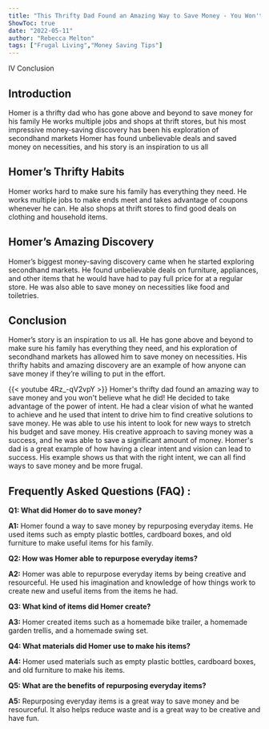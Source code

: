 ```yaml
---
title: "This Thrifty Dad Found an Amazing Way to Save Money - You Won't Believe What Homer Did!"
ShowToc: true 
date: "2022-05-11"
author: "Rebecca Melton" 
tags: ["Frugal Living","Money Saving Tips"]
---
```

IV Conclusion

## Introduction

Homer is a thrifty dad who has gone above and beyond to save money for his family He works multiple jobs and shops at thrift stores, but his most impressive money-saving discovery has been his exploration of secondhand markets Homer has found unbelievable deals and saved money on necessities, and his story is an inspiration to us all

## Homer’s Thrifty Habits

Homer works hard to make sure his family has everything they need. He works multiple jobs to make ends meet and takes advantage of coupons whenever he can. He also shops at thrift stores to find good deals on clothing and household items.

## Homer’s Amazing Discovery

Homer’s biggest money-saving discovery came when he started exploring secondhand markets. He found unbelievable deals on furniture, appliances, and other items that he would have had to pay full price for at a regular store. He was also able to save money on necessities like food and toiletries.

## Conclusion

Homer’s story is an inspiration to us all. He has gone above and beyond to make sure his family has everything they need, and his exploration of secondhand markets has allowed him to save money on necessities. His thrifty habits and amazing discovery are an example of how anyone can save money if they’re willing to put in the effort.

{{< youtube 4Rz_-qV2vpY >}} 
Homer's thrifty dad found an amazing way to save money and you won't believe what he did! He decided to take advantage of the power of intent. He had a clear vision of what he wanted to achieve and he used that intent to drive him to find creative solutions to save money. He was able to use his intent to look for new ways to stretch his budget and save money. His creative approach to saving money was a success, and he was able to save a significant amount of money. Homer's dad is a great example of how having a clear intent and vision can lead to success. His example shows us that with the right intent, we can all find ways to save money and be more frugal.

## Frequently Asked Questions (FAQ) :
**Q1: What did Homer do to save money?**

**A1:** Homer found a way to save money by repurposing everyday items. He used items such as empty plastic bottles, cardboard boxes, and old furniture to make useful items for his family.

**Q2: How was Homer able to repurpose everyday items?**

**A2:** Homer was able to repurpose everyday items by being creative and resourceful. He used his imagination and knowledge of how things work to create new and useful items from the items he had.

**Q3: What kind of items did Homer create?**

**A3:** Homer created items such as a homemade bike trailer, a homemade garden trellis, and a homemade swing set.

**Q4: What materials did Homer use to make his items?**

**A4:** Homer used materials such as empty plastic bottles, cardboard boxes, and old furniture to make his items.

**Q5: What are the benefits of repurposing everyday items?**

**A5:** Repurposing everyday items is a great way to save money and be resourceful. It also helps reduce waste and is a great way to be creative and have fun.



